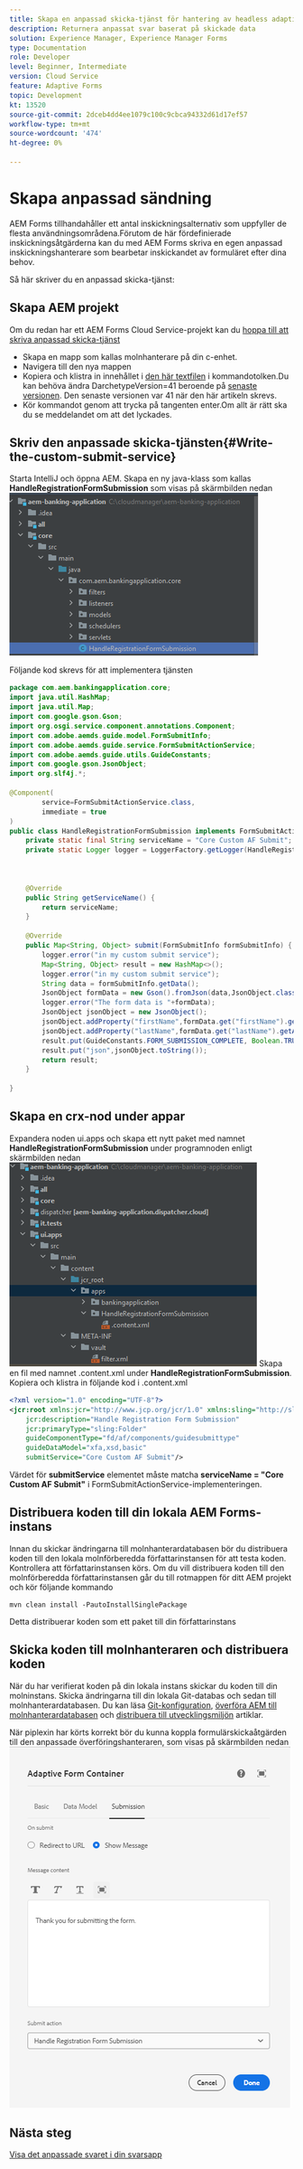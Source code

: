 ```yaml
---
title: Skapa en anpassad skicka-tjänst för hantering av headless adaptive form submit
description: Returnera anpassat svar baserat på skickade data
solution: Experience Manager, Experience Manager Forms
type: Documentation
role: Developer
level: Beginner, Intermediate
version: Cloud Service
feature: Adaptive Forms
topic: Development
kt: 13520
source-git-commit: 2dceb4dd4ee1079c100c9cbca94332d61d17ef57
workflow-type: tm+mt
source-wordcount: '474'
ht-degree: 0%

---
```



# Skapa anpassad sändning

AEM Forms tillhandahåller ett antal inskickningsalternativ som uppfyller de flesta användningsområdena.Förutom de här fördefinierade inskickningsåtgärderna kan du med AEM Forms skriva en egen anpassad inskickningshanterare som bearbetar inskickandet av formuläret efter dina behov.

Så här skriver du en anpassad skicka-tjänst:

## Skapa AEM projekt

Om du redan har ett AEM Forms Cloud Service-projekt kan du [hoppa till att skriva anpassad skicka-tjänst](#Write-the-custom-submit-service)

* Skapa en mapp som kallas molnhanterare på din c-enhet.
* Navigera till den nya mappen
* Kopiera och klistra in innehållet i [den här textfilen](./assets/creating-maven-project.txt) i kommandotolken.Du kan behöva ändra DarchetypeVersion=41 beroende på [senaste versionen](https://github.com/adobe/aem-project-archetype/releases). Den senaste versionen var 41 när den här artikeln skrevs.
* Kör kommandot genom att trycka på tangenten enter.Om allt är rätt ska du se meddelandet om att det lyckades.

## Skriv den anpassade skicka-tjänsten{#Write-the-custom-submit-service}

Starta IntelliJ och öppna AEM. Skapa en ny java-klass som kallas **HandleRegistrationFormSubmission** som visas på skärmbilden nedan
![skräddarsydd tjänst](./assets/custom-submit-service.png)

Följande kod skrevs för att implementera tjänsten

```java
package com.aem.bankingapplication.core;
import java.util.HashMap;
import java.util.Map;
import com.google.gson.Gson;
import org.osgi.service.component.annotations.Component;
import com.adobe.aemds.guide.model.FormSubmitInfo;
import com.adobe.aemds.guide.service.FormSubmitActionService;
import com.adobe.aemds.guide.utils.GuideConstants;
import com.google.gson.JsonObject;
import org.slf4j.*;

@Component(
        service=FormSubmitActionService.class,
        immediate = true
)
public class HandleRegistrationFormSubmission implements FormSubmitActionService {
    private static final String serviceName = "Core Custom AF Submit";
    private static Logger logger = LoggerFactory.getLogger(HandleRegistrationFormSubmission.class);



    @Override
    public String getServiceName() {
        return serviceName;
    }

    @Override
    public Map<String, Object> submit(FormSubmitInfo formSubmitInfo) {
        logger.error("in my custom submit service");
        Map<String, Object> result = new HashMap<>();
        logger.error("in my custom submit service");
        String data = formSubmitInfo.getData();
        JsonObject formData = new Gson().fromJson(data,JsonObject.class);
        logger.error("The form data is "+formData);
        JsonObject jsonObject = new JsonObject();
        jsonObject.addProperty("firstName",formData.get("firstName").getAsString());
        jsonObject.addProperty("lastName",formData.get("lastName").getAsString());
        result.put(GuideConstants.FORM_SUBMISSION_COMPLETE, Boolean.TRUE);
        result.put("json",jsonObject.toString());
        return result;
    }

}
```

## Skapa en crx-nod under appar

Expandera noden ui.apps och skapa ett nytt paket med namnet **HandleRegistrationFormSubmission** under programnoden enligt skärmbilden nedan
![crx-node](./assets/crx-node.png)
Skapa en fil med namnet .content.xml under **HandleRegistrationFormSubmission**. Kopiera och klistra in följande kod i .content.xml

```xml
<?xml version="1.0" encoding="UTF-8"?>
<jcr:root xmlns:jcr="http://www.jcp.org/jcr/1.0" xmlns:sling="http://sling.apache.org/jcr/sling/1.0"
    jcr:description="Handle Registration Form Submission"
    jcr:primaryType="sling:Folder"
    guideComponentType="fd/af/components/guidesubmittype"
    guideDataModel="xfa,xsd,basic"
    submitService="Core Custom AF Submit"/>
```

Värdet för **submitService** elementet måste matcha  **serviceName = &quot;Core Custom AF Submit&quot;** i FormSubmitActionService-implementeringen.

## Distribuera koden till din lokala AEM Forms-instans

Innan du skickar ändringarna till molnhanterardatabasen bör du distribuera koden till den lokala molnförberedda författarinstansen för att testa koden. Kontrollera att författarinstansen körs.
Om du vill distribuera koden till den molnförberedda författarinstansen går du till rotmappen för ditt AEM projekt och kör följande kommando

```
mvn clean install -PautoInstallSinglePackage
```

Detta distribuerar koden som ett paket till din författarinstans

## Skicka koden till molnhanteraren och distribuera koden

När du har verifierat koden på din lokala instans skickar du koden till din molninstans.
Skicka ändringarna till din lokala Git-databas och sedan till molnhanterardatabasen. Du kan läsa  [Git-konfiguration](https://experienceleague.adobe.com/docs/experience-manager-learn/cloud-service/forms/developing-for-cloud-service/setup-git.html), [överföra AEM till molnhanterardatabasen](https://experienceleague.adobe.com/docs/experience-manager-learn/cloud-service/forms/developing-for-cloud-service/push-project-to-cloud-manager-git.html) och [distribuera till utvecklingsmiljön](https://experienceleague.adobe.com/docs/experience-manager-learn/cloud-service/forms/developing-for-cloud-service/deploy-to-dev-environment.html) artiklar.

När piplexin har körts korrekt bör du kunna koppla formulärskickaåtgärden till den anpassade överföringshanteraren, som visas på skärmbilden nedan
![skicka-åtgärd](./assets/configure-submit-action.png)

## Nästa steg

[Visa det anpassade svaret i din svarsapp](./handle-response-react-app.md)












